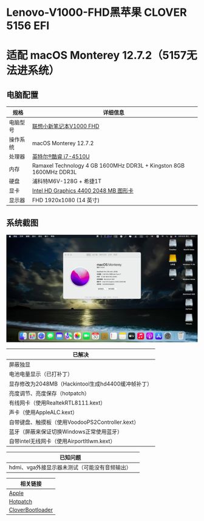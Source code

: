 # Lenovo-V1000-FHD黑苹果 CLOVER 5156 EFI

# 适配 macOS Monterey 12.7.2（5157无法进系统）

## 电脑配置

| 规格     | 详细信息                                                     |
| -------- | ------------------------------------------------------------ |
| 电脑型号 | [联想小新笔记本V1000 FHD](https://item.lenovo.com.cn/product/32518.html) |
| 操作系统 | macOS Monterey 12.7.2                                        |
| 处理器   | [英特尔®酷睿 i7-4510U](https://ark.intel.com/content/www/cn/zh/ark/products/81015/intel-core-i7-4510u-processor-4m-cache-up-to-3-10-ghz.html) |
| 内存     | Ramaxel Technology 4 GB 1600MHz DDR3L + Kingston 8GB 1600MHz DDR3L |
| 硬盘     | 浦科特M6V-128G + 希捷1T                                      |
| 显卡     | [Intel HD Graphics 4400 2048 MB 图形卡](https://www.intel.cn/content/www/cn/zh/support/products/81497/graphics/graphics-for-4th-generation-intel-processors/intel-hd-graphics-4400.html) |
| 显示器   | FHD 1920x1080 (14 英寸)                                      |

## 系统截图

![0About](ScreenShot/p1.png)

| 已解决                                             |
| -------------------------------------------------- |
| 屏蔽独显                                           |
| 电池电量显示（已打补丁）                           |
| 显存修改为2048MB（Hackintool生成hd4400缓冲帧补丁） |
| 亮度调节、亮度保存（hotpatch）                     |
| 有线网卡（使用RealtekRTL8111.kext）                |
| 声卡（使用AppleALC.kext）                          |
| 自带键盘、触摸板（使用VoodooPS2Controller.kext）   |
| 蓝牙（屏蔽来保证切换Windows正常使用蓝牙）          |
| 自带intel无线网卡（使用AirportItlwm.kext）         |

| 已知问题          |  |
| ------------------------- | ------------------------- |
| hdmi、vga外接显示器未测试（可能没有音频输出） |  |

| 相关链接                                                     |
| ------------------------------------------------------------ |
| [Apple](https://www.apple.com)                               |
| [Hotpatch](https://github.com/RehabMan/OS-X-Clover-Laptop-Config) |
| [CloverBootloader](https://github.com/CloverHackyColor/CloverBootloader) |



